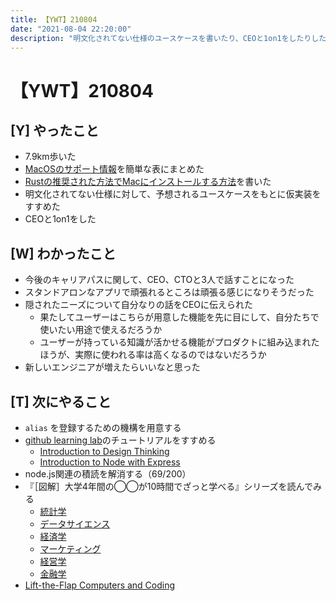 ```yaml
---
title: 【YWT】210804
date: "2021-08-04 22:20:00"
description: "明文化されてない仕様のユースケースを書いたり、CEOと1on1をしたりした"
---
```


# 【YWT】210804

## [Y] やったこと

- 7.9km歩いた
- [MacOSのサポート情報](https://gist.github.com/LeeDDHH/c9192f55f0067fda01df4402a7da04ac)を簡単な表にまとめた
- [Rustの推奨された方法でMacにインストールする方法](https://gist.github.com/LeeDDHH/c2d81f363b9d4e48ad0b686a8525e5c0)を書いた
- 明文化されてない仕様に対して、予想されるユースケースをもとに仮実装をすすめた
- CEOと1on1をした

## [W] わかったこと

- 今後のキャリアパスに関して、CEO、CTOと3人で話すことになった
- スタンドアロンなアプリで頑張れるところは頑張る感じになりそうだった
- 隠されたニーズについて自分なりの話をCEOに伝えられた
  - 果たしてユーザーはこちらが用意した機能を先に目にして、自分たちで使いたい用途で使えるだろうか
  - ユーザーが持っている知識が活かせる機能がプロダクトに組み込まれたほうが、実際に使われる率は高くなるのではないだろうか
- 新しいエンジニアが増えたらいいなと思った

## [T] 次にやること

- `alias` を登録するための機構を用意する
- [github learning lab](https://lab.github.com/githubtraining)のチュートリアルをすすめる
  - [Introduction to Design Thinking](https://lab.github.com/githubtraining/introduction-to-design-thinking)
  - [Introduction to Node with Express](https://lab.github.com/everydeveloper/introduction-to-node-with-express)
- node.js関連の積読を解消する（69/200）
- 『［図解］大学4年間の◯◯が10時間でざっと学べる』シリーズを読んでみる
  - [統計学](https://www.amazon.co.jp/dp/B07PXB4NN9)
  - [データサイエンス](https://www.amazon.co.jp/dp/B07XNW3TQM)
  - [経済学](https://www.amazon.co.jp/dp/B01KNLFHH6)
  - [マーケティング](https://www.amazon.co.jp/dp/B07BNC2SV3)
  - [経営学](https://www.amazon.co.jp/dp/B071SKDF3L)
  - [金融学](https://www.amazon.co.jp/dp/B07BB6Z7FW)
- [Lift-the-Flap Computers and Coding](https://www.amazon.co.jp/dp/1409591514)
